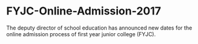 # FYJC-Online-Admission-2017
The deputy director of school education has announced new dates for the online admission process of first year junior college (FYJC). 

